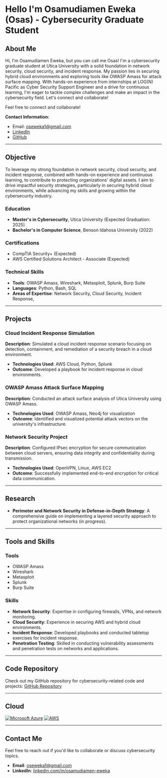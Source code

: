 # Hello I'm Osamudiamen Eweka (Osas) - Cybersecurity Graduate Student

## About Me
Hi, I'm Osamudiamen Eweka, but you can call me Osas! I'm a cybersecurity graduate student at Utica University with a solid foundation in network security, cloud security, and incident response. My passion lies in securing hybrid cloud environments and exploring tools like OWASP Amass for attack surface mapping. With hands-on experience from internships at LOG(N) Pacific as Cyber Security Support Engineer and a drive for continuous learning, I'm eager to tackle complex challenges and make an impact in the cybersecurity field. Let's connect and collaborate!

Feel free to connect and collaborate!

**Contact Information:**
- Email: oseweka1@gmail.com
- [LinkedIn](https://www.linkedin.com/in/osamudiamen-eweka-85b3b3261/)
- [GitHub](https://github.com/eweka01)

---

## Objective
To leverage my strong foundation in network security, cloud security, and incident response, combined with hands-on experience and continuous learning, to contribute to protecting organizations' digital assets. I aim to drive impactful security strategies, particularly in securing hybrid cloud environments, while advancing my skills and growing within the cybersecurity industry.


### Education
- **Master's in Cybersecurity**, Utica University (Expected Graduation: 2025)
- **Bachelor's in Computer Science**, Benson Idahosa University (2022)

### Certifications
- CompTIA Security+ (Expected)
- AWS Certified Solutions Architect - Associate (Expected)

### Technical Skills
- **Tools**: OWASP Amass, Wireshark, Metasploit, Splunk, Burp Suite
- **Languages**: Python, Bash, SQL
- **Areas of Expertise**: Network Security, Cloud Security, Incident Response, 

---

## Projects

### Cloud Incident Response Simulation
**Description**: Simulated a cloud incident response scenario focusing on detection, containment, and remediation of a security breach in a cloud environment.
- **Technologies Used**: AWS Cloud, Python, Splunk
- **Outcome**: Developed a playbook for incident response in cloud environments.

### OWASP Amass Attack Surface Mapping
**Description**: Conducted an attack surface analysis of Utica University using OWASP Amass.
- **Technologies Used**: OWASP Amass, Neo4j for visualization
- **Outcome**: Identified and visualized potential attack vectors on the university's infrastructure.

### Network Security Project
**Description**: Configured IPsec encryption for secure communication between cloud servers, ensuring data integrity and confidentiality during transmission.
- **Technologies Used**: OpenVPN, Linux, AWS EC2
- **Outcome**: Successfully implemented end-to-end encryption for critical data communication.

---

## Research

- **Perimeter and Network Security in Defense-in-Depth Strategy**: A comprehensive guide on implementing a layered security approach to protect organizational networks (in progress).

---

## Tools and Skills

### Tools
- OWASP Amass
- Wireshark
- Metasploit
- Splunk
- Burp Suite

### Skills
- **Network Security**: Expertise in configuring firewalls, VPNs, and network monitoring.
- **Cloud Security**: Experience in securing AWS and hybrid cloud environments.
- **Incident Response**: Developed playbooks and conducted tabletop exercises for incident response.
- **Penetration Testing**: Skilled in conducting vulnerability assessments and penetration tests on networks and applications.

---

## Code Repository

Check out my GitHub repository for cybersecurity-related code and projects: [GitHub Repository](https://github.com/osas-eweka)

---

## Cloud

[![Microsoft Azure](https://img.shields.io/badge/Microsoft_Azure-0089D6?style=for-the-badge&logo=microsoft-azure&logoColor=white)](https://learn.microsoft.com/en-us/azure/)
[![AWS](https://img.shields.io/badge/Amazon_AWS-232F3E?style=for-the-badge&logo=amazon-aws&logoColor=white)](https://aws.amazon.com/)

---

## Contact Me
Feel free to reach out if you'd like to collaborate or discuss cybersecurity topics.

- **Email**: oseweka1@gmail.com
- **LinkedIn**: [linkedin.com/in/osamudiamen-eweka](https://www.linkedin.com/in/osamudiamen-eweka-85b3b3261/)

